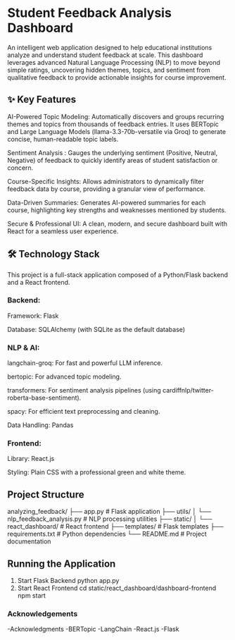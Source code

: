 # Student Feedback Analysis Dashboard
An intelligent web application designed to help educational institutions analyze and understand student feedback at scale. This dashboard leverages advanced Natural Language Processing (NLP) to move beyond simple ratings, uncovering hidden themes, topics, and sentiment from qualitative feedback to provide actionable insights for course improvement.

## ✨ Key Features
AI-Powered Topic Modeling: Automatically discovers and groups recurring themes and topics from thousands of feedback entries. It uses BERTopic and Large Language Models (llama-3.3-70b-versatile via Groq) to generate concise, human-readable topic labels.

Sentiment Analysis  : Gauges the underlying sentiment (Positive, Neutral, Negative) of feedback to quickly identify areas of student satisfaction or concern.

Course-Specific Insights: Allows administrators to dynamically filter feedback data by course, providing a granular view of performance.

Data-Driven Summaries: Generates AI-powered summaries for each course, highlighting key strengths and weaknesses mentioned by students.

Secure & Professional UI: A clean, modern, and secure dashboard built with React for a seamless user experience.

## 🛠️ Technology Stack
This project is a full-stack application composed of a Python/Flask backend and a React frontend.

### Backend:

Framework: Flask

Database: SQLAlchemy (with SQLite as the default database)

### NLP & AI:

langchain-groq: For fast and powerful LLM inference.

bertopic: For advanced topic modeling.

transformers: For sentiment analysis pipelines (using cardiffnlp/twitter-roberta-base-sentiment).

spacy: For efficient text preprocessing and cleaning.

Data Handling: Pandas

### Frontend:

Library: React.js

Styling: Plain CSS with a professional green and white theme.

## Project Structure
analyzing_feedback/
├── app.py                    # Flask application
├── utils/
│   └── nlp_feedback_analysis.py  # NLP processing utilities
├── static/
│   └── react_dashboard/      # React frontend
├── templates/                # Flask templates
├── requirements.txt          # Python dependencies
└── README.md                # Project documentation

## Running the Application
1. Start Flask Backend
   python app.py
2. Start React Frontend
   cd static/react_dashboard/dashboard-frontend
   npm start

### Acknowledgements
-Acknowledgments
-BERTopic
-LangChain
-React.js
-Flask
